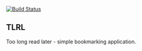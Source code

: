 [![Build Status](https://travis-ci.org/ikumen/tlrl.svg)](https://travis-ci.org/ikumen/tlrl)

## TLRL
Too long read later - simple bookmarking application.
